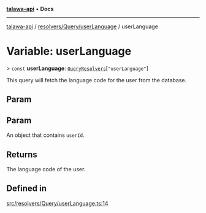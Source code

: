 [**talawa-api**](../../../../README.md) • **Docs**

***

[talawa-api](../../../../modules.md) / [resolvers/Query/userLanguage](../README.md) / userLanguage

# Variable: userLanguage

\> `const` **userLanguage**: [`QueryResolvers`](../../../../types/generatedGraphQLTypes/type-aliases/QueryResolvers.md)\[`"userLanguage"`\]

This query will fetch the language code for the user from the database.

## Param

## Param

An object that contains `userId`.

## Returns

The language code of the user.

## Defined in

[src/resolvers/Query/userLanguage.ts:14](https://github.com/PalisadoesFoundation/talawa-api/blob/5e38dbf44e47f2fc703410fad29ab5c8f7f26c77/src/resolvers/Query/userLanguage.ts#L14)
